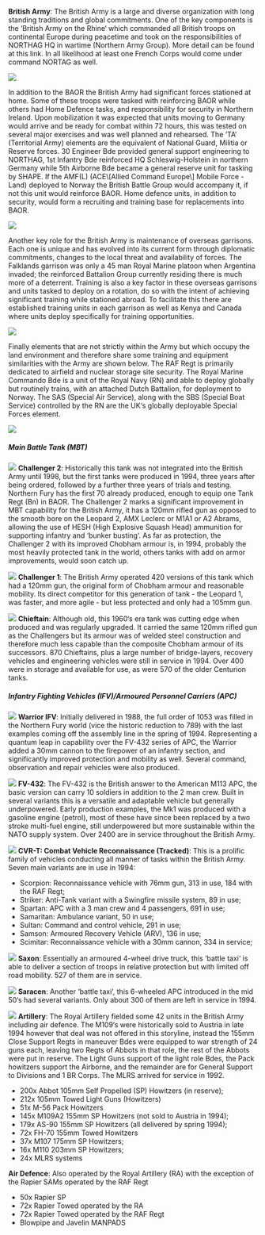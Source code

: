 **British Army**: The British Army is a large and diverse organization with long standing traditions and global commitments. One of the key components is the ‘British Army on the Rhine‘ which commanded all British troops on continental Europe during peacetime and took on the responsibilities of NORTHAG HQ in wartime (Northern Army Group). More detail can be found at this link. In all likelihood at least one French Corps would come under command NORTAG as well.

![](/assets/images/nato/uk/am/image001.png)

In addition to the BAOR the British Army had significant forces stationed at home. Some of these troops were tasked with reinforcing BAOR while others had Home Defence tasks, and responsibility for security in Northern Ireland. Upon mobilization it was expected that units moving to Germany would arrive and be ready for combat within 72 hours, this was tested on several major exercises and was well planned and rehearsed. The ‘TA‘ (Territorial Army) elements are the equivalent of National Guard, Militia or Reserve forces. 30 Engineer Bde provided general support engineering to NORTHAG, 1st Infantry Bde reinforced HQ Schleswig-Holstein in northern Germany while 5th Airborne Bde became a general reserve unit for tasking by SHAPE. If the AMF(L) (ACE\\[Allied Command Europe\\] Mobile Force -Land) deployed to Norway the British Battle Group would accompany it, if not this unit would reinforce BAOR. Home defence units, in addition to security, would form a recruiting and training base for replacements into BAOR.

![](/assets/images/nato/uk/am/image002.png)

Another key role for the British Army is maintenance of overseas garrisons. Each one is unique and has evolved into its current form through diplomatic commitments, changes to the local threat and availability of forces. The Falklands garrison was only a 45 man Royal Marine platoon when Argentina invaded; the reinforced Battalion Group currently residing there is much more of a deterrent. Training is also a key factor in these overseas garrisons and units tasked to deploy on a rotation, do so with the intent of achieving significant training while stationed abroad. To facilitate this there are established training units in each garrison as well as Kenya and Canada where units deploy specifically for training opportunities.

![](/assets/images/nato/uk/am/image003.png)

Finally elements that are not strictly within the Army but which occupy the land environment and therefore share some training and equipment similarities with the Army are shown below. The RAF Regt is primarily dedicated to airfield and nuclear storage site security. The Royal Marine Commando Bde is a unit of the Royal Navy (RN) and able to deploy globally but routinely trains, with an attached Dutch Battalion, for deployment to Norway. The SAS (Special Air Service), along with the SBS (Special Boat Service) controlled by the RN are the UK‘s globally deployable Special Forces element.

![](/assets/images/nato/uk/am/image004.png)

##### Main Battle Tank (MBT)

![](/assets/images/nato/uk/am/image005.png) **Challenger 2**: Historically this tank was not integrated into the British Army until 1998, but the first tanks were produced in 1994, three years after being ordered, followed by a further three years of trials and testing. Northern Fury has the first 70 already produced, enough to equip one Tank Regt (Bn) in BAOR. The Challenger 2 marks a significant improvement in MBT capability for the British Army, it has a 120mm rifled gun as opposed to the smooth bore on the Leopard 2, AMX Leclerc or M1A1 or A2 Abrams, allowing the use of HESH (High Explosive Squash Head) ammunition for supporting infantry and ‘bunker busting‘. As far as protection, the Challenger 2 with its improved Chobham armour is, in 1994, probably the most heavily protected tank in the world, others tanks with add on armor improvements, would soon catch up.

![](/assets/images/nato/uk/am/image006.jpg) **Challenger 1**: The British Army operated 420 versions of this tank which had a 120mm gun, the original form of Chobham armour and reasonable mobility. Its direct competitor for this generation of tank - the Leopard 1, was faster, and more agile - but less protected and only had a 105mm gun.

![](/assets/images/nato/uk/am/image007.jpg) **Chieftain**: Although old, this 1960‘s era tank was cutting edge when produced and was regularly upgraded. It carried the same 120mm rifled gun as the Challengers but its armour was of welded steel construction and therefore much less capable than the composite Chobham armour of its successors. 870 Chieftains, plus a large number of bridge-layers, recovery vehicles and engineering vehicles were still in service in 1994. Over 400 were in storage and available for use, as were 570 of the older Centurion tanks.

##### Infantry Fighting Vehicles (IFV)/Armoured Personnel Carriers (APC)

![](/assets/images/nato/uk/am/image008.jpg) **Warrior IFV**: Initially delivered in 1988, the full order of 1053 was filled in the Northern Fury world (vice the historic reduction to 789) with the last examples coming off the assembly line in the spring of 1994. Representing a quantum leap in capability over the FV-432 series of APC, the Warrior added a 30mm cannon to the firepower of an infantry section, and significantly improved protection and mobility as well. Several command, observation and repair vehicles were also produced.

![](/assets/images/nato/uk/am/image009.jpg) **FV-432**: The FV-432 is the British answer to the American M113 APC, the basic version can carry 10 soldiers in addition to the 2 man crew. Built in several variants this is a versatile and adaptable vehicle but generally underpowered. Early production examples, the Mk1 was produced with a gasoline engine (petrol), most of these have since been replaced by a two stroke multi-fuel engine, still underpowered but more sustainable within the NATO supply system. Over 2400 are in service throughout the British Army.

![](/assets/images/nato/uk/am/image010.jpg) **CVR-T: Combat Vehicle Reconnaissance (Tracked)**: This is a prolific family of vehicles conducting all manner of tasks within the British Army. Seven main variants are in use in 1994:

- Scorpion: Reconnaissance vehicle with 76mm gun, 313 in use, 184 with the RAF Regt;
- Striker: Anti-Tank variant with a Swingfire missile system, 89 in use;
- Spartan: APC with a 3 man crew and 4 passengers, 691 in use;
- Samaritan: Ambulance variant, 50 in use;
- Sultan: Command and control vehicle, 291 in use;
- Samson: Armoured Recovery Vehicle (ARV), 136 in use;
- Scimitar: Reconnaissance vehicle with a 30mm cannon, 334 in service;

![](/assets/images/nato/uk/am/image011.jpg) **Saxon**: Essentially an armoured 4-wheel drive truck, this ‘battle taxi‘ is able to deliver a section of troops in relative protection but with limited off road mobility. 527 of them are in service.

![](/assets/images/nato/uk/am/image012.jpg) **Saracen**: Another ‘battle taxi‘, this 6-wheeled APC introduced in the mid 50‘s had several variants. Only about 300 of them are left in service in 1994.

![](/assets/images/nato/uk/am/image013.jpg) **Artillery**: The Royal Artillery fielded some 42 units in the British Army including air defence. The M109‘s were historically sold to Austria in late 1994 however that deal was not offered in this storyline, instead the 155mm Close Support Regts in maneuver Bdes were equipped to war strength of 24 guns each, leaving two Regts of Abbots in that role, the rest of the Abbots were put in reserve. The Light Guns support of the light role Bdes, the Pack howitzers support the Airborne, and the remainder are for General Support to Divisions and 1 BR Corps. The MLRS arrived for service in 1992.

- 200x Abbot 105mm Self Propelled (SP) Howitzers (in reserve);
- 212x 105mm Towed Light Guns (Howitzers)
- 51x M-56 Pack Howitzers
- 145x M109A2 155mm SP Howitzers (not sold to Austria in 1994);
- 179x AS-90 155mm SP Howitzers (all delivered by spring 1994);
- 72x FH-70 155mm Towed Howitzers
- 37x M107 175mm SP Howitzers;
- 16x M110 203mm SP Howitzers;
- 24x MLRS systems

**Air Defence**: Also operated by the Royal Artillery (RA) with the exception of the Rapier SAMs operated by the RAF Regt

- 50x Rapier SP
- 72x Rapier Towed operated by the RA
- 72x Rapier Towed operated by the RAF Regt
- Blowpipe and Javelin MANPADS
